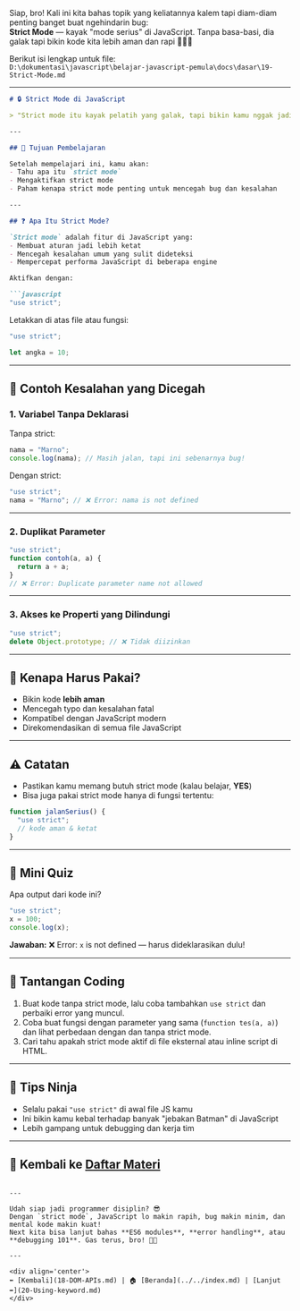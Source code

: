 Siap, bro! Kali ini kita bahas topik yang keliatannya kalem tapi diam-diam penting banget buat ngehindarin bug:  
**Strict Mode** — kayak "mode serius" di JavaScript. Tanpa basa-basi, dia galak tapi bikin kode kita lebih aman dan rapi 😤👮‍♂️

Berikut isi lengkap untuk file:  
`D:\dokumentasi\javascript\belajar-javascript-pemula\docs\dasar\19-Strict-Mode.md`

---

```markdown
# 🔒 Strict Mode di JavaScript

> "Strict mode itu kayak pelatih yang galak, tapi bikin kamu nggak jadi programmer barbar."

---

## 🎯 Tujuan Pembelajaran

Setelah mempelajari ini, kamu akan:
- Tahu apa itu `strict mode`
- Mengaktifkan strict mode
- Paham kenapa strict mode penting untuk mencegah bug dan kesalahan

---

## ❓ Apa Itu Strict Mode?

`Strict mode` adalah fitur di JavaScript yang:
- Membuat aturan jadi lebih ketat
- Mencegah kesalahan umum yang sulit dideteksi
- Mempercepat performa JavaScript di beberapa engine

Aktifkan dengan:

```javascript
"use strict";
```

Letakkan di atas file atau fungsi:

```javascript
"use strict";

let angka = 10;
```

---

## 📛 Contoh Kesalahan yang Dicegah

### 1. Variabel Tanpa Deklarasi

Tanpa strict:

```javascript
nama = "Marno";
console.log(nama); // Masih jalan, tapi ini sebenarnya bug!
```

Dengan strict:

```javascript
"use strict";
nama = "Marno"; // ❌ Error: nama is not defined
```

---

### 2. Duplikat Parameter

```javascript
"use strict";
function contoh(a, a) {
  return a + a;
}
// ❌ Error: Duplicate parameter name not allowed
```

---

### 3. Akses ke Properti yang Dilindungi

```javascript
"use strict";
delete Object.prototype; // ❌ Tidak diizinkan
```

---

## 🧠 Kenapa Harus Pakai?

- Bikin kode **lebih aman**
- Mencegah typo dan kesalahan fatal
- Kompatibel dengan JavaScript modern
- Direkomendasikan di semua file JavaScript

---

## ⚠️ Catatan

- Pastikan kamu memang butuh strict mode (kalau belajar, **YES**)
- Bisa juga pakai strict mode hanya di fungsi tertentu:

```javascript
function jalanSerius() {
  "use strict";
  // kode aman & ketat
}
```

---

## 🧪 Mini Quiz

Apa output dari kode ini?

```javascript
"use strict";
x = 100;
console.log(x);
```

**Jawaban:**
❌ Error: `x` is not defined — harus dideklarasikan dulu!

---

## 💪 Tantangan Coding

1. Buat kode tanpa strict mode, lalu coba tambahkan `use strict` dan perbaiki error yang muncul.
2. Coba buat fungsi dengan parameter yang sama (`function tes(a, a)`) dan lihat perbedaan dengan dan tanpa strict mode.
3. Cari tahu apakah strict mode aktif di file eksternal atau inline script di HTML.

---

## 🚀 Tips Ninja

- Selalu pakai `"use strict"` di awal file JS kamu
- Ini bikin kamu kebal terhadap banyak "jebakan Batman" di JavaScript
- Lebih gampang untuk debugging dan kerja tim

---

## 🔁 Kembali ke [Daftar Materi](../../index.md)
```

---

Udah siap jadi programmer disiplin? 😎  
Dengan `strict mode`, JavaScript lo makin rapih, bug makin minim, dan mental kode makin kuat!  
Next kita bisa lanjut bahas **ES6 modules**, **error handling**, atau **debugging 101**. Gas terus, bro! 🏁🔥

---

<div align='center'>
⬅️ [Kembali](18-DOM-APIs.md) | 🏠 [Beranda](../../index.md) | [Lanjut ➡️](20-Using-keyword.md)
</div>

